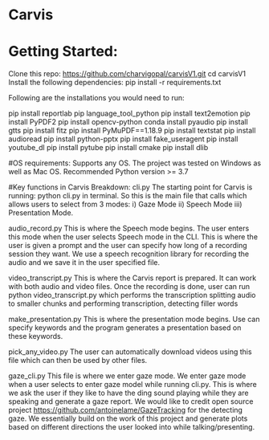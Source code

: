 # Carvis


# Getting Started:
Clone this repo:
       https://github.com/charvigopal/carvisV1.git
cd carvisV1
Install the following dependencies:
 pip install -r requirements.txt

Following are the installations you would need to run: 

pip install reportlab 
pip language_tool_python 
pip install text2emotion
pip install PyPDF2
pip install opencv-python 
conda install pyaudio
pip install gtts
pip install fitz 
pip install PyMuPDF==1.18.9 
pip install textstat 
pip install audioread
pip install python-pptx 
pip install fake_useragent
pip install youtube_dl
pip install pytube
pip install cmake 
pip install dlib  


#OS requirements: 
Supports any OS. The project was tested on Windows as well as Mac OS. Recommended Python version >= 3.7

#Key functions in Carvis Breakdown:
cli.py
The starting point for Carvis is running: python cli.py in terminal. So this is the main file that calls which allows users to select from 3 modes: i) Gaze Mode
ii)  Speech Mode iii) Presentation Mode. 

audio_record.py
This is where the Speech mode begins. The user enters this mode when the user selects Speech mode in the CLI. This is where the user is given a prompt and the user can specify how long of a recording session they want. We use a speech recognition library for recording the audio and we save it in the user specified file.

video_transcript.py
This is where the Carvis report is prepared. It can work with both audio and video files.
 Once the recording is done, user can run python video_transcript.py which performs the transcription splitting audio to smaller chunks and performing transcription, detecting filler words

 make_presentation.py
This is where the presentation mode begins. Use can specify keywords and the program generates a presentation based on these keywords.

pick_any_video.py
The user can automatically download videos using this file which can then be used by other files.

gaze_cli.py
This file is where we enter gaze mode. We enter gaze mode when a user selects to enter gaze model while running cli.py. This is where we ask the user if they like to have the ding sound playing while they are speaking and generate a gaze report. We would like to credit open source project https://github.com/antoinelame/GazeTracking
for the detecting gaze. We essentially build on the work of this project and generate plots based on different directions the user looked into while talking/presenting.
















